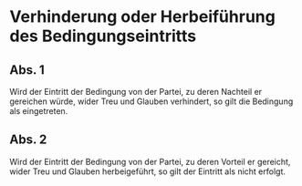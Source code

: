 # Verhinderung oder Herbeiführung des Bedingungseintritts



## Abs. 1

 Wird der Eintritt der Bedingung von der Partei, zu deren Nachteil er gereichen würde, wider Treu und Glauben verhindert, so gilt die Bedingung als eingetreten.

## Abs. 2

 Wird der Eintritt der Bedingung von der Partei, zu deren Vorteil er gereicht, wider Treu und Glauben herbeigeführt, so gilt der Eintritt als nicht erfolgt. 

